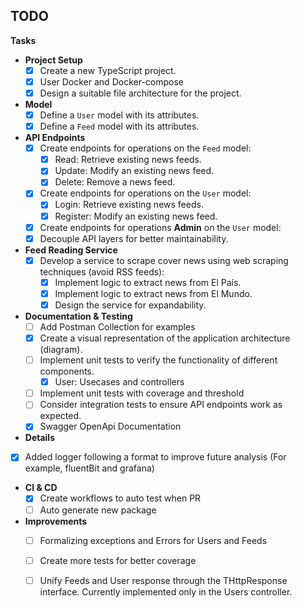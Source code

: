 ## TODO

**Tasks**

* **Project Setup**
    * [x] Create a new TypeScript project.
    * [x] User Docker and Docker-compose 
    * [x] Design a suitable file architecture for the project.
* **Model**
    * [x] Define a `User` model with its attributes.
    * [x] Define a `Feed` model with its attributes.
* **API Endpoints**
    * [x] Create endpoints for operations on the `Feed` model:
        * [x] Read: Retrieve existing news feeds.
        * [x] Update: Modify an existing news feed.
        * [x] Delete: Remove a news feed.
    * [x] Create endpoints for operations on the `User` model:
        * [x] Login: Retrieve existing news feeds.
        * [x] Register: Modify an existing news feed.
    * [x] Create endpoints for operations **Admin** on the `User` model:
    * [x] Decouple API layers for better maintainability.
* **Feed Reading Service**
    * [x] Develop a service to scrape cover news using web scraping techniques (avoid RSS feeds):
        * [x] Implement logic to extract news from El País.
        * [x] Implement logic to extract news from El Mundo.
        * [x] Design the service for expandability.
* **Documentation & Testing**
    * [ ] Add Postman Collection for examples
    * [x] Create a visual representation of the application architecture (diagram).
    * [ ] Implement unit tests to verify the functionality of different components.
        * [x] User: Usecases and controllers     
    * [ ] Implement unit tests with coverage and threshold
    * [ ] Consider integration tests to ensure API endpoints work as expected.
    * [x] Swagger OpenApi Documentation
* **Details**
* [x] Added logger following a format to improve future analysis (For example, fluentBit and grafana)
* **CI & CD**
    * [x] Create workflows to auto test when PR
    * [ ] Auto generate new package

* **Improvements**
    * [ ] Formalizing exceptions and Errors for Users and Feeds
    * [ ] Create more tests for better coverage
    * [ ] Unify Feeds and User response through the THttpResponse interface. Currently implemented only in the Users controller.




